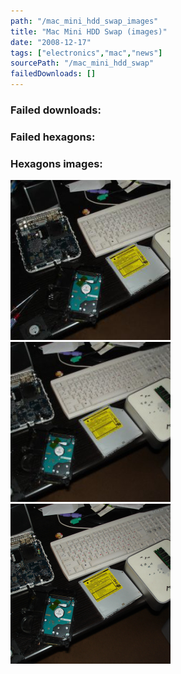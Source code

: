 ```yaml
---
path: "/mac_mini_hdd_swap_images"
title: "Mac Mini HDD Swap (images)"
date: "2008-12-17"
tags: ["electronics","mac","news"]
sourcePath: "/mac_mini_hdd_swap"
failedDownloads: []
---
```



### Failed downloads:

### Failed hexagons:

### Hexagons images:
![mac_mini_hdd.jpeg_hexagon.jpeg](mac_mini_hdd.jpeg_hexagon.jpeg)
 ![mac_mini_hdd-300x225.jpg_hexagon.jpeg](mac_mini_hdd-300x225.jpg_hexagon.jpeg)
 ![mac_mini_hdd.jpg_hexagon.jpeg](mac_mini_hdd.jpg_hexagon.jpeg)
